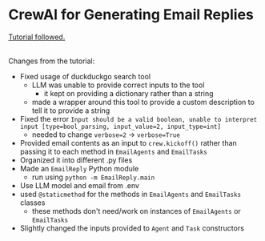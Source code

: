 # CrewAI for Generating Email Replies

<a href="https://www.youtube.com/watch?v=1D4YoAUpjlg">Tutorial followed.</a>

<br> Changes from the tutorial:

- Fixed usage of duckduckgo search tool
  - LLM was unable to provide correct inputs to the tool
    - it kept on providing a dictionary rather than a string
  - made a wrapper around this tool to provide a custom description to tell it to provide a string
- Fixed the error `Input should be a valid boolean, unable to interpret input [type=bool_parsing, input_value=2, input_type=int]`
  - needed to change `verbose=2` -> `verbose=True`
- Provided email contents as an input to `crew.kickoff()` rather than passing it to each method in `EmailAgents` and `EmailTasks`
- Organized it into different .py files
- Made an `EmailReply` Python module
  - run using `python -m EmailReply.main`
- Use LLM model and email from .env
- used `@staticmethod` for the methods in `EmailAgents` and `EmailTasks` classes
  - these methods don't need/work on instances of `EmailAgents` or `EmailTasks`
- Slightly changed the inputs provided to `Agent` and `Task` constructors
